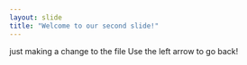 ```yaml
---
layout: slide
title: "Welcome to our second slide!"
---
```

just making a change to the file
Use the left arrow to go back!
